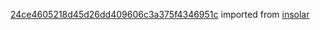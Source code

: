 [24ce4605218d45d26dd409606c3a375f4346951c](https://github.com/insolar/insolar/commit/24ce4605218d45d26dd409606c3a375f4346951c) imported from [insolar](https://github.com/insolar/insolar)
